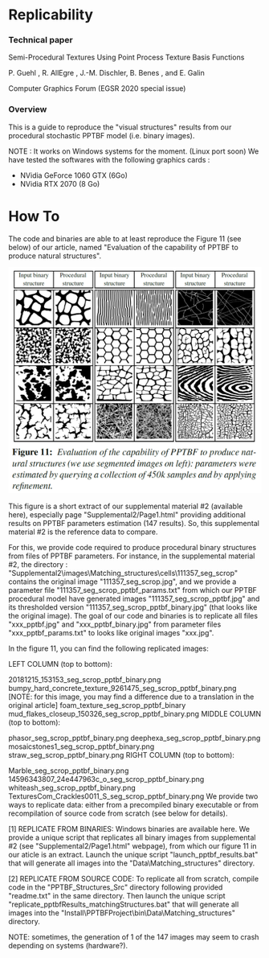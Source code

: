 # Replicability

### Technical paper

Semi-Procedural Textures Using Point Process Texture Basis Functions

P. Guehl , R. AllEgre , J.-M. Dischler, B. Benes , and E. Galin

Computer Graphics Forum (EGSR 2020 special issue)

### Overview

This is a guide to reproduce the "visual structures" results from our procedural stochastic PPTBF model (i.e. binary images).

NOTE : It works on Windows systems for the moment. (Linux port soon)
We have tested the softwares with the following graphics cards :
- NVidia GeForce 1060 GTX (6Go)
- NVidia RTX 2070 (8 Go)

# How To

The code and binaries are able to at least reproduce the Figure 11 (see below) of our article, named "Evaluation of the capability of PPTBF to produce natural structures".

![figure 11](figure_11_from_paper.png)

This figure is a short extract of our supplemental material #2 (available here), especially page "Supplemental2/Page1.html" providing additional results on PPTBF parameters estimation (147 results). So, this supplemental material #2 is the reference data to compare.

For this, we provide code required to produce procedural binary structures from files of PPTBF parameters. For instance, in the supplemental material #2, the directory : "Supplemental2\images\Matching_structures\cells\111357_seg_scrop" contains the original image "111357_seg_scrop.jpg", and we provide a parameter file "111357_seg_scrop_pptbf_params.txt" from which our PPTBF procedural model have generated images "111357_seg_scrop_pptbf.jpg" and its thresholded version "111357_seg_scrop_pptbf_binary.jpg" (that looks like the original image). The goal of our code and binaries is to replicate all files "xxx_pptbf.jpg" and "xxx_pptbf_binary.jpg" from parameter files "xxx_pptbf_params.txt" to looks like original images "xxx.jpg".

In the figure 11, you can find the following replicated images:

LEFT COLUMN (top to bottom):

20181215_153153_seg_scrop_pptbf_binary.png
bumpy_hard_concrete_texture_9261475_seg_scrop_pptbf_binary.png [NOTE: for this image, you may find a difference due to a translation in the original article]
foam_texture_seg_scrop_pptbf_binary
mud_flakes_closeup_150326_seg_scrop_pptbf_binary.png
MIDDLE COLUMN (top to bottom):

phasor_seg_scrop_pptbf_binary.png
deephexa_seg_scrop_pptbf_binary.png
mosaicstones1_seg_scrop_pptbf_binary.png
straw_seg_scrop_pptbf_binary.png
RIGHT COLUMN (top to bottom):

Marble_seg_scrop_pptbf_binary.png
14596343807_24e447963c_o_seg_scrop_pptbf_binary.png
whiteash_seg_scrop_pptbf_binary.png
TexturesCom_Crackles0011_S_seg_scrop_pptbf_binary.png
We provide two ways to replicate data: either from a precompiled binary executable or from recompilation of source code from scratch (see below for details).

[1] REPLICATE FROM BINARIES: Windows binaries are available here. We provide a unique script that replicates all binary images from supplemental #2 (see "Supplemental2/Page1.html" webpage), from which our figure 11 in our aticle is an extract. Launch the unique script "launch_pptbf_results.bat" that will generate all images into the "Data\Matching_structures" directory.

[2] REPLICATE FROM SOURCE CODE: To replicate all from scratch, compile code in the "PPTBF_Structures_Src" directory following provided "readme.txt" in the same directory. Then launch the unique script "replicate_pptbfResults_matchingStructures.bat" that will generate all images into the "Install\PPTBFProject\bin\Data\Matching_structures" directory.

NOTE: sometimes, the generation of 1 of the 147 images may seem to crash depending on systems (hardware?).
